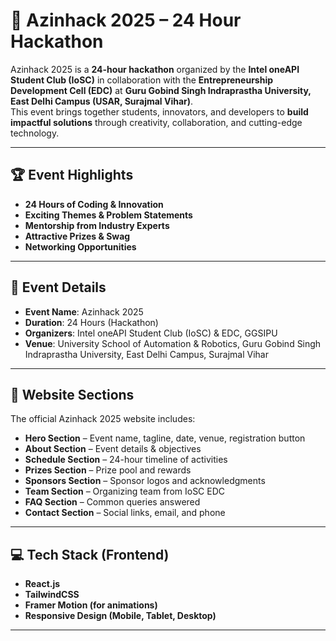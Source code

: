 # 🚀 Azinhack 2025 – 24 Hour Hackathon  

Azinhack 2025 is a **24-hour hackathon** organized by the **Intel oneAPI Student Club (IoSC)** in collaboration with the **Entrepreneurship Development Cell (EDC)** at **Guru Gobind Singh Indraprastha University, East Delhi Campus (USAR, Surajmal Vihar)**.  
This event brings together students, innovators, and developers to **build impactful solutions** through creativity, collaboration, and cutting-edge technology.  

---

## 🏆 Event Highlights  
- **24 Hours of Coding & Innovation**  
- **Exciting Themes & Problem Statements**  
- **Mentorship from Industry Experts**  
- **Attractive Prizes & Swag**  
- **Networking Opportunities**  

---

## 📅 Event Details  
- **Event Name**: Azinhack 2025  
- **Duration**: 24 Hours (Hackathon)  
- **Organizers**: Intel oneAPI Student Club (IoSC) & EDC, GGSIPU  
- **Venue**: University School of Automation & Robotics, Guru Gobind Singh Indraprastha University, East Delhi Campus, Surajmal Vihar  

---

## 📌 Website Sections  
The official Azinhack 2025 website includes:  
- **Hero Section** – Event name, tagline, date, venue, registration button  
- **About Section** – Event details & objectives  
- **Schedule Section** – 24-hour timeline of activities  
- **Prizes Section** – Prize pool and rewards  
- **Sponsors Section** – Sponsor logos and acknowledgments  
- **Team Section** – Organizing team from IoSC EDC  
- **FAQ Section** – Common queries answered  
- **Contact Section** – Social links, email, and phone  

---

## 💻 Tech Stack (Frontend)  
- **React.js**  
- **TailwindCSS**  
- **Framer Motion (for animations)**  
- **Responsive Design (Mobile, Tablet, Desktop)**  

---
